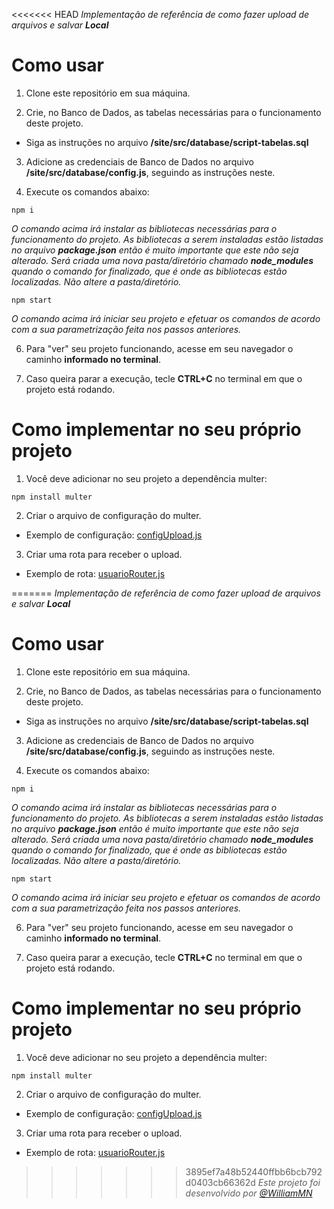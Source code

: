 <<<<<<< HEAD
_Implementação de referência de como fazer upload de arquivos e salvar **Local**_

# Como usar

1. Clone este repositório em sua máquina.


1. Crie, no Banco de Dados, as tabelas necessárias para o funcionamento deste projeto.
- Siga as instruções no arquivo **/site/src/database/script-tabelas.sql**


3. Adicione as credenciais de Banco de Dados no arquivo **/site/src/database/config.js**, seguindo as instruções neste.

4. Execute os comandos abaixo:

```
npm i
``` 
_O comando acima irá instalar as bibliotecas necessárias para o funcionamento do projeto. As bibliotecas a serem instaladas estão listadas no arquivo **package.json** então é muito importante que este não seja alterado. Será criada uma nova pasta/diretório chamado **node_modules** quando o comando for finalizado, que é onde as bibliotecas estão localizadas. Não altere a pasta/diretório._

```
npm start
``` 

_O comando acima irá iniciar seu projeto e efetuar os comandos de acordo com a sua parametrização feita nos passos anteriores._

6. Para "ver" seu projeto funcionando, acesse em seu navegador o caminho **informado no terminal**.

7. Caso queira parar a execução, tecle **CTRL+C** no terminal em que o projeto está rodando.


# Como implementar no seu próprio projeto

1. Você deve adicionar no seu projeto a dependência multer:

```
npm install multer
```

2. Criar o arquivo de configuração do multer. 
- Exemplo de configuração: [configUpload.js](https://github.com/fernandacaramico/exemplo-upload-imagem-local/blob/main/src/config/configUpload.js)

3. Criar uma rota para receber o upload.
- Exemplo de rota: [usuarioRouter.js](https://github.com/fernandacaramico/exemplo-upload-imagem-local/blob/main/src/routes/usuarioRouter.js)

=======
_Implementação de referência de como fazer upload de arquivos e salvar **Local**_

# Como usar

1. Clone este repositório em sua máquina.


1. Crie, no Banco de Dados, as tabelas necessárias para o funcionamento deste projeto.
- Siga as instruções no arquivo **/site/src/database/script-tabelas.sql**


3. Adicione as credenciais de Banco de Dados no arquivo **/site/src/database/config.js**, seguindo as instruções neste.

4. Execute os comandos abaixo:

```
npm i
``` 
_O comando acima irá instalar as bibliotecas necessárias para o funcionamento do projeto. As bibliotecas a serem instaladas estão listadas no arquivo **package.json** então é muito importante que este não seja alterado. Será criada uma nova pasta/diretório chamado **node_modules** quando o comando for finalizado, que é onde as bibliotecas estão localizadas. Não altere a pasta/diretório._

```
npm start
``` 

_O comando acima irá iniciar seu projeto e efetuar os comandos de acordo com a sua parametrização feita nos passos anteriores._

6. Para "ver" seu projeto funcionando, acesse em seu navegador o caminho **informado no terminal**.

7. Caso queira parar a execução, tecle **CTRL+C** no terminal em que o projeto está rodando.


# Como implementar no seu próprio projeto

1. Você deve adicionar no seu projeto a dependência multer:

```
npm install multer
```

2. Criar o arquivo de configuração do multer. 
- Exemplo de configuração: [configUpload.js](https://github.com/fernandacaramico/exemplo-upload-imagem-local/blob/main/src/config/configUpload.js)

3. Criar uma rota para receber o upload.
- Exemplo de rota: [usuarioRouter.js](https://github.com/fernandacaramico/exemplo-upload-imagem-local/blob/main/src/routes/usuarioRouter.js)

>>>>>>> 3895ef7a48b52440ffbb6bcb792d0403cb66362d
_Este projeto foi desenvolvido por [@WilliamMN](https://github.com/WilliamMN/)_